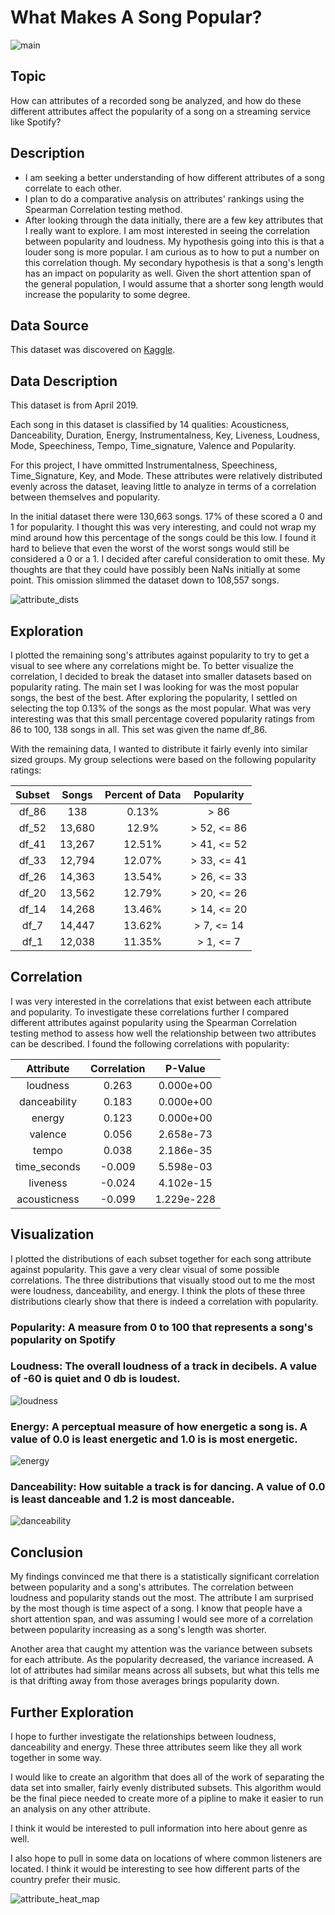 # What Makes A Song Popular?

![main](/images/waveform4.png)


## Topic

How can attributes of a recorded song be analyzed, and how do these different attributes affect the popularity of a song on a streaming service like Spotify?

## Description

- I am seeking a better understanding of how different attributes of a song correlate to each other.
- I plan to do a comparative analysis on attributes' rankings using the Spearman Correlation testing method.
- After looking through the data initially, there are a few key attributes that I really want to explore.  I am most interested in seeing the correlation between popularity and loudness.  My hypothesis going into this is that a louder song is more popular.  I am curious as to how to put a number on this correlation though.  My secondary hypothesis is that a song's length has an impact on popularity as well.  Given the short attention span of the general population, I would assume that a shorter song length would increase the popularity to some degree.

## Data Source

This dataset was discovered on [Kaggle](https://www.kaggle.com/tomigelo/spotify-audio-features/home?select=SpotifyAudioFeaturesNov2018.csv "Title").

## Data Description

This dataset is from April 2019.

Each song in this dataset is classified by 14 qualities: Acousticness, Danceability, Duration, Energy, Instrumentalness, Key, Liveness, Loudness, Mode, Speechiness, Tempo, Time_signature, Valence and Popularity.

For this project, I have ommitted Instrumentalness, Speechiness, Time_Signature, Key, and Mode.  These attributes were relatively distributed evenly across the dataset, leaving little to analyze in terms of a correlation between themselves and popularity.

In the initial dataset there were 130,663 songs.  17% of these scored a 0 and 1 for popularity.  I thought this was very interesting, and could not wrap my mind around how this percentage of the songs could be this low.  I found it hard to believe that even the worst of the worst songs would still be considered a 0 or a 1.  I decided after careful consideration to omit these.  My thoughts are that they could have possibly been NaNs initially at some point.  This omission slimmed the dataset down to 108,557 songs.

![attribute_dists](/images/attribute_dists.png)

## Exploration

I plotted the remaining song's attributes against popularity to try to get a visual to see where any correlations might be.  To better visualize the correlation, I decided to break the dataset into smaller datasets based on popularity rating.  The main set I was looking for was the most popular songs, the best of the best.  After exploring the popularity, I settled on selecting the top 0.13% of the songs as the most popular.  What was very interesting was that this small percentage covered popularity ratings from 86 to 100, 138 songs in all.  This set was given the name df_86.

With the remaining data, I wanted to distribute it fairly evenly into similar sized groups.  My group selections were based on the following popularity ratings:

| Subset   | Songs  | Percent of Data | Popularity   |
| :------: | :----: | :-------------: | :----------: |
| df_86    | 138    |        0.13%    | > 86         |
| df_52    | 13,680 |       12.9%     | > 52, <= 86  |
| df_41    | 13,267 |       12.51%    | > 41, <= 52  |
| df_33    | 12,794 |       12.07%    | > 33, <= 41  |
| df_26    | 14,363 |       13.54%    | > 26, <= 33  |
| df_20    | 13,562 |       12.79%    | > 20, <= 26  |
| df_14    | 14,268 |       13.46%    | > 14, <= 20  |
| df_7     | 14,447 |       13.62%    | > 7, <= 14   |
| df_1     | 12,038 |       11.35%    | > 1, <= 7    |


## Correlation

I was very interested in the correlations that exist between each attribute and popularity.  To investigate these correlations further I compared different attributes against popularity using the Spearman Correlation testing method to assess how well the relationship between two attributes can be described.  I found the following correlations with popularity:

| Attribute    | Correlation | P-Value    |
| :----------: | :---------: | :--------: |
| loudness     | 0.263       | 0.000e+00  |
| danceability | 0.183       | 0.000e+00  |
| energy       | 0.123       | 0.000e+00  |
| valence      | 0.056       | 2.658e-73  |
| tempo        | 0.038       | 2.186e-35  |
| time_seconds | -0.009      | 5.598e-03  |
| liveness     | -0.024      | 4.102e-15  |
| acousticness | -0.099      | 1.229e-228 |

## Visualization

I plotted the distributions of each subset together for each song attribute against popularity.  This gave a very clear visual of some possible correlations.  The three distributions that visually stood out to me the most were loudness, danceability, and energy.  I think the plots of these three distributions clearly show that there is indeed a correlation with popularity.

### Popularity: A measure from 0 to 100 that represents a song's popularity on Spotify

### Loudness: The overall loudness of a track in decibels.  A value of -60 is quiet and 0 db is loudest.
![loudness](/images/loudness.png)

### Energy: A perceptual measure of how energetic a song is.  A value of 0.0 is least energetic and 1.0 is is most energetic.
![energy](/images/energy.png)

### Danceability: How suitable a track is for dancing. A value of 0.0 is least danceable and 1.2 is most danceable.
![danceability](/images/danceability.png)

## Conclusion

My findings convinced me that there is a statistically significant correlation between popularity and a song's attributes. The correlation between loudness and popularity stands out the most.  The attribute I am surprised by the most though is time aspect of a song.  I know that people have a short attention span, and was assuming I would see more of a correlation between popularity increasing as a song's length was shorter.

Another area that caught my attention was the variance between subsets for each attribute.  As the popularity decreased, the variance increased.  A lot of attributes had similar means across all subsets, but what this tells me is that drifting away from those averages brings popularity down.

## Further Exploration

I hope to further investigate the relationships between loudness, danceability and energy.  These three attributes seem like they all work together in some way.

I would like to create an algorithm that does all of the work of separating the data set into smaller, fairly evenly distributed subsets.  This algorithm would be the final piece needed to create more of a pipline to make it easier to run an analysis on any other attribute.

I think it would be interested to pull information into here about genre as well.

I also hope to pull in some data on locations of where common listeners are located.  I think it would be interesting to see how different parts of the country prefer their music.

![attribute_heat_map](/images/attribute_heat_map.png)